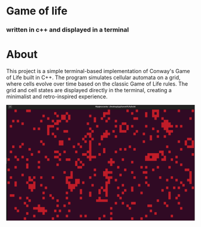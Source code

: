 # Game of life
### written in c++ and displayed in a terminal

# About
This project is a simple terminal-based implementation of Conway's Game of Life built in C++. The program simulates cellular automata on a grid, where cells evolve over time based on the classic Game of Life rules. The grid and cell states are displayed directly in the terminal, creating a minimalist and retro-inspired experience.

![project image](https://github.com/filipjarzyna/GameOfLife/blob/main/image.png?raw=true)
